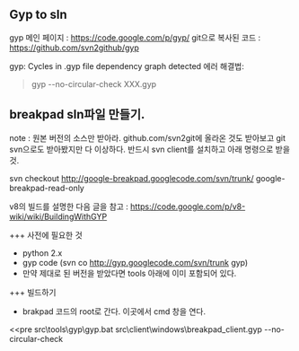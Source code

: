 ﻿## Gyp to sln

gyp 메인 페이지 : https://code.google.com/p/gyp/
git으로 복사된 코드 : https://github.com/svn2github/gyp

gyp: Cycles in .gyp file dependency graph detected 에러 해결법:
 > gyp --no-circular-check XXX.gyp
 
## breakpad sln파일 만들기.

note : 원본 버전의 소스만 받아라. github.com/svn2git에 올라온 것도 받아보고 git svn으로도 받아봤지만 다 이상하다. 반드시 svn client를 설치하고 아래 명령으로 받을 것.

 svn checkout http://google-breakpad.googlecode.com/svn/trunk/ google-breakpad-read-only

v8의 빌드를 설명한 다음 글을 참고 : https://code.google.com/p/v8-wiki/wiki/BuildingWithGYP

+++ 사전에 필요한 것
 - python 2.x
 - gyp code (svn co http://gyp.googlecode.com/svn/trunk gyp)
  - 만약 제대로 된 버전을 받았다면 tools 아래에 이미 포함되어 있다. 
 
+++ 빌드하기
 - brakpad 코드의 root로 간다. 이곳에서 cmd 창을 연다. 

<<pre
    src\tools\gyp\gyp.bat src\client\windows\breakpad_client.gyp --no-circular-check
>>